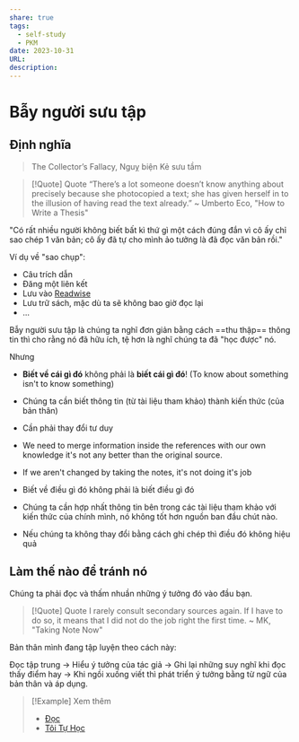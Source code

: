 ```yaml
---
share: true
tags:
  - self-study
  - PKM
date: 2023-10-31
URL: 
description: 
---
```


# Bẫy người sưu tập
## Định nghĩa

> The Collector’s Fallacy, Nguỵ biện Kẻ sưu tầm


> [!Quote] Quote
> “There’s a lot someone doesn’t know anything about precisely because she photocopied a text; she has given herself in to the illusion of having read the text already.”
> ~ Umberto Eco, "How to Write a Thesis"

"Có rất nhiều người không biết bất kì thứ gì một cách đúng đắn vì cô ấy chỉ sao chép 1 văn bản; cô ấy đã tự cho mình ảo tưởng là đã đọc văn bản rồi."

Ví dụ về "sao chụp":

- Câu trích dẫn
- Đăng một liên kết
- Lưu vào [Readwise](./Readwise.md)
- Lưu trữ sách, mặc dù ta sẽ không bao giờ đọc lại
- ...

Bẫy người sưu tập là chúng ta nghĩ đơn giản bằng cách ==thu thập== thông tin thì cho rằng nó đã hữu ích, tệ hơn là nghĩ chúng ta đã "học được" nó.

Nhưng

- **Biết về cái gì đó** không phải là **biết cái gì đó**! (To know about something isn't to know something)
- Chúng ta cần biết thông tin (từ tài liệu tham khảo) thành kiến thức (của bản thân)
- Cần phải thay đổi tư duy

- We need to merge information inside the references with our own knowledge it's not any better than the original source.
- If we aren't changed by taking the notes, it's not doing it's job

-   Biết về điều gì đó không phải là biết điều gì đó
-   Chúng ta cần hợp nhất thông tin bên trong các tài liệu tham khảo với kiến thức của chính mình, nó không tốt hơn nguồn ban đầu chút nào.
-   Nếu chúng ta không thay đổi bằng cách ghi chép thì điều đó không hiệu quả

## Làm thế nào để tránh nó

Chúng ta phải đọc và thấm nhuần những ý tưởng đó vào đầu bạn.

> [!Quote] Quote
> I rarely consult secondary sources again. If I have to do so, it means that I did not do the job right the first time.
> ~ MK, "Taking Note Now"

Bản thân mình đang tập luyện theo cách này:

Đọc tập trung → Hiểu ý tưởng của tác giả → Ghi lại những suy nghĩ khi đọc thấy điểm hay → Khi ngồi xuống viết thì phát triển ý tưởng bằng từ ngữ của bản thân và áp dụng.


> [!Example] Xem thêm
> - [Đọc](./%C4%90%E1%BB%8Dc.md)
> - [Tôi Tự Học](./T%C3%B4i%20T%E1%BB%B1%20H%E1%BB%8Dc.md)